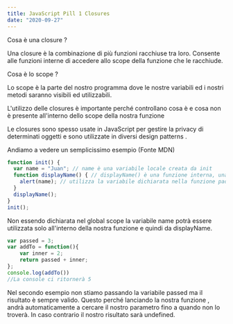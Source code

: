 ```yaml
---
title: JavaScript Pill 1 Closures
date: "2020-09-27"
---
```

Cosa è una closure ?

 Una closure è la combinazione di più funzioni racchiuse tra loro.
 Consente alle funzioni interne di accedere allo scope della funzione che le racchiude.

Cosa è lo scope ? 

Lo scope è la parte del nostro programma dove le nostre variabili ed i nostri metodi saranno visibili ed utilizzabili. 

L'utilizzo delle closures è importante perché controllano cosa è e cosa non è presente all'interno dello scope della nostra funzione 

Le closures sono spesso usate in JavaScript per gestire la privacy di determinati oggetti  e sono utilizzate in diversi design patterns .

Andiamo a vedere un semplicissimo esempio (Fonte MDN)
```javascript
function init() {
  var name = "Juan"; // name è una variabile locale creata da init
  function displayName() { // displayName() è una funzione interna, una chiusura
    alert(name); // utilizza la variabile dichiarata nella funzione padre    
  }
  displayName();    
}
init();
```
Non essendo dichiarata nel global scope la variabile name potrà essere utilizzata solo all'interno della nostra funzione e quindi da displayName.

```javascript
var passed = 3;
var addTo = function(){
    var inner = 2;
    return passed + inner;
};
console.log(addTo())
//La console ci ritornerà 5 
```
Nel secondo esempio non stiamo passando la variabile passed ma il risultato è sempre valido. 
Questo perché lanciando la nostra funzione , andrà automaticamente a cercare il nostro parametro fino a quando non lo troverà. 
In caso contrario il nostro risultato sarà undefined.